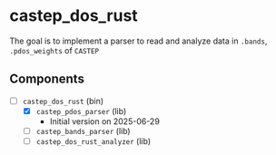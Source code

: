 # castep_dos_rust

The goal is to implement a parser to read and analyze data in `.bands`, `.pdos_weights` of `CASTEP`

## Components

- [ ] `castep_dos_rust` (bin)
  - [x] `castep_pdos_parser` (lib)
    - Initial version on 2025-06-29
  - [ ] `castep_bands_parser` (lib)
  - [ ] `castep_dos_rust_analyzer` (lib)
